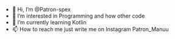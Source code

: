 - 👋 Hi, I’m @Patron-spex
- 👀 I’m interested in Programming and how other code
- 🌱 I’m currently learning Kotlin 
- 📫 How to reach me just write me on Instagram Patron_Manuu

<!---
Patron-spex/Patron-spex is a ✨ special ✨ repository because its `README.md` (this file) appears on your GitHub profile.
You can click the Preview link to take a look at your changes.
--->
